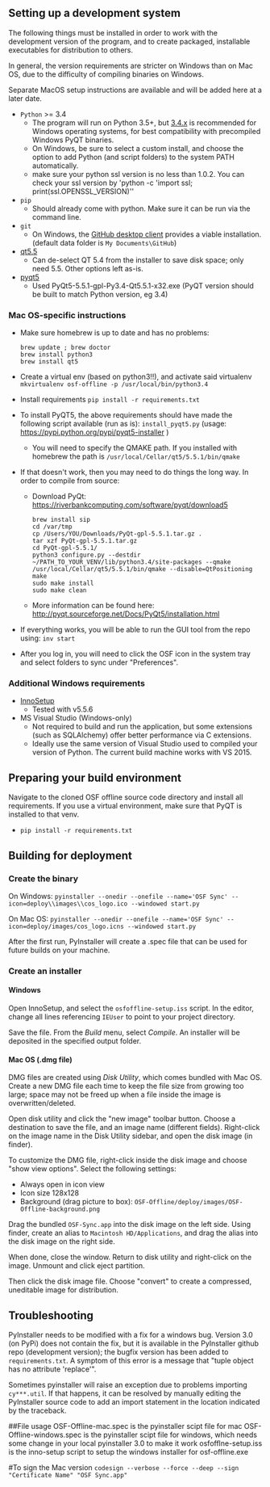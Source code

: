 ## Setting up a development system

The following things must be installed in order to work with the development version of the program,
and to create packaged, installable executables for distribution to others.

In general, the version requirements are stricter on Windows than on Mac OS, due to the difficulty of
compiling binaries on Windows.

Separate MacOS setup instructions are available and will be added here at a later date.


- `Python` >= 3.4
  - The program will run on Python 3.5+, but [3.4.x](https://www.python.org/downloads/release/python-343/) is
  recommended for Windows operating systems, for best compatibility with precompiled Windows PyQT binaries.
  - On Windows, be sure to select a custom install, and choose the option to add Python (and script folders)
  to the system PATH automatically.
  - make sure your python ssl version is no less than 1.0.2. You can check your ssl version by 
    'python -c 'import ssl; print(ssl.OPENSSL_VERSION)''
- `pip`
  - Should already come with python. Make sure it can be run via the command line.
- `git`
  - On Windows, the [GitHub desktop client](https://desktop.github.com/) provides a viable installation. (default
  data folder is `My Documents\GitHub`)
- [qt5.5](http://www.qt.io/download-open-source/)
  - Can de-select QT 5.4 from the installer to save disk space; only need 5.5. Other options left as-is.
- [pyqt5](https://riverbankcomputing.com/software/pyqt/download5)
    - Used PyQt5-5.5.1-gpl-Py3.4-Qt5.5.1-x32.exe (PyQT version should be built to match Python version, eg 3.4)

### Mac OS-specific instructions

- Make sure homebrew is up to date and has no problems:
  ```
  brew update ; brew doctor
  brew install python3
  brew install qt5
  ```

- Create a virtual env (based on python3!!), and activate said virtualenv
  `mkvirtualenv osf-offline -p /usr/local/bin/python3.4`

- Install requirements
  `pip install -r requirements.txt`

- To install PyQT5, the above requirements should have made the following script available (run as is):
  `install_pyqt5.py`
  (usage: https://pypi.python.org/pypi/pyqt5-installer )

  - You will need to specify the QMAKE path. If you installed with homebrew the path is
    `/usr/local/Cellar/qt5/5.5.1/bin/qmake`

- If that doesn't work, then you may need to do things the long way. In order to compile from source:
  - Download PyQt: https://riverbankcomputing.com/software/pyqt/download5

    ```
    brew install sip
    cd /var/tmp
    cp /Users/YOU/Downloads/PyQt-gpl-5.5.1.tar.gz .
    tar xzf PyQt-gpl-5.5.1.tar.gz
    cd PyQt-gpl-5.5.1/
    python3 configure.py --destdir ~/PATH_TO_YOUR_VENV/lib/python3.4/site-packages --qmake /usr/local/Cellar/qt5/5.5.1/bin/qmake --disable=QtPositioning
    make
    sudo make install
    sudo make clean
    ```
  - More information can be found here: http://pyqt.sourceforge.net/Docs/PyQt5/installation.html

- If everything works, you will be able to run the GUI tool from the repo using:
  `inv start`

- After you log in, you will need to click the OSF icon in the system tray and select folders to sync under "Preferences".

### Additional Windows requirements

- [InnoSetup](http://www.jrsoftware.org/isdl.php)
  - Tested with v5.5.6
- MS Visual Studio (Windows-only)
    - Not required to build and run the application, but some extensions (such as SQLAlchemy) offer better performance
    via C extensions.
    - Ideally use the same version of Visual Studio used to compiled your version of Python. The current build
    machine works with VS 2015.


## Preparing your build environment
Navigate to the cloned OSF offline source code directory and install all requirements. If you use a
virtual environment, make sure that PyQT is installed to that venv.
  - `pip install -r requirements.txt`

## Building for deployment
### Create the binary
On Windows:
  `pyinstaller --onedir --onefile --name='OSF Sync' --icon=deploy\\images\\cos_logo.ico --windowed start.py`

On Mac OS:
  `pyinstaller --onedir --onefile --name='OSF Sync' --icon=deploy/images/cos_logo.icns --windowed start.py`

After the first run, PyInstaller will create a .spec file that can be used for future builds on your machine.

### Create an installer
#### Windows
Open InnoSetup, and select the `osfoffline-setup.iss` script. In the editor, change all lines referencing `IEUser`
to point to your project directory.

Save the file. From the *Build* menu, select *Compile*. An installer will be deposited in the specified output folder.

#### Mac OS (.dmg file)
DMG files are created using *Disk Utility*, which comes bundled with Mac OS. Create a new DMG file each time to keep
the file size from growing too large; space may not be freed up when a file inside the image is overwritten/deleted.

Open disk utility and click the "new image" toolbar button. Choose a destination to save the file,
and an image name (different fields). Right-click on the image name in the Disk Utility sidebar,
and open the disk image (in finder).

To customize the DMG file, right-click inside the disk image and choose "show view options".
Select the following settings:
- Always open in icon view
- Icon size 128x128
- Background (drag picture to box): `OSF-Offline/deploy/images/OSF-Offline-background.png`

Drag the bundled `OSF-Sync.app` into the disk image on the left side. Using finder, create an alias
to `Macintosh HD/Applications`, and drag the alias into the disk image on the right side.

When done, close the window. Return to disk utility and right-click on the image. Unmount and click eject partition.

Then click the disk image file. Choose "convert" to create a compressed, uneditable image for distribution.

## Troubleshooting

PyInstaller needs to be modified with a fix for a windows bug. Version 3.0 (on PyPi) does not contain the fix, but
it is available in the PyInstaller github repo (development version); the bugfix version has been added to
`requirements.txt`. A symptom of this error is a message that "tuple object has no attribute 'replace'".

Sometimes pyinstaller will raise an exception due to problems importing `cy***.util`. If that happens,
it can be resolved by manually editing the PyInstaller source code to add an import statement in the location
indicated by the traceback.

##File usage
OSF-Offline-mac.spec is the pyinstaller scipt file for mac
OSF-Offline-windows.spec is the pyinstaller scipt file for windows,
which needs some change in your local pyinstaller 3.0 to make it work
osfofflne-setup.iss is the inno-setup script to setup the windows installer for osf-offline.exe

#To sign the Mac version
    `codesign --verbose --force --deep --sign "Certificate Name" "OSF Sync.app"`

